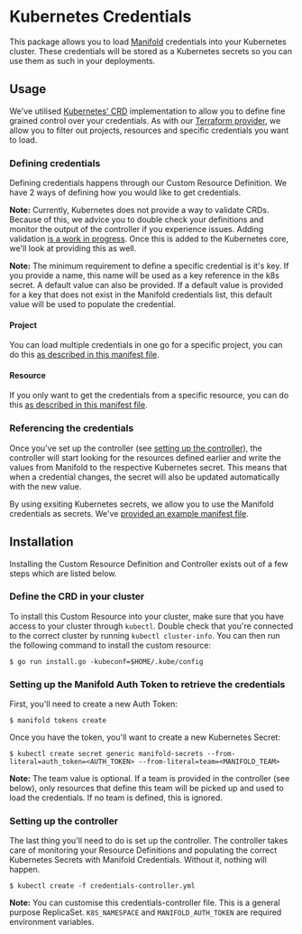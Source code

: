 # Kubernetes Credentials

This package allows you to load [Manifold](https://www.manifold.co/) credentials
into your Kubernetes cluster. These credentials will be stored as a Kubernetes
secrets so you can use them as such in your deployments.

## Usage

We've utilised [Kubernetes' CRD](https://kubernetes.io/docs/concepts/api-extension/custom-resources/) implementation to allow you to define fine
grained control over your credentials. As with our [Terraform provider](https://github.com/manifoldco/terraform-provider-manifold/), we
allow you to filter out projects, resources and specific credentials you want to
load.

### Defining credentials

Defining credentials happens through our Custom Resource Definition. We have
2 ways of defining how you would like to get credentials.

**Note:** Currently, Kubernetes does not provide a way to validate CRDs. Because
of this, we advice you to double check your definitions and monitor the output
of the controller if you experience issues. Adding validation
[is a work in progress](https://github.com/kubernetes/community/pull/708). Once
this is added to the Kubernetes core, we'll look at providing this as well.

**Note:** The minimum requirement to define a specific credential is it's key.
If you provide a name, this name will be used as a key reference in the k8s
secret. A default value can also be provided. If a default value is provided for
a key that does not exist in the Manifold credentials list, this default value
will be used to populate the credential.

#### Project

You can load multiple credentials in one go for a specific project, you can do
this [as described in this manifest file](_examples/project/manifest.yml).

#### Resource

If you only want to get the credentials from a specific resource, you can do
this [as described in this manifest file](_examples/resource/manifest.yml).

### Referencing the credentials

Once you've set up the controller (see [setting up the controller](#setting-up-the-controller)),
the controller will start looking for the resources defined earlier and write
the values from Manifold to the respective Kubernetes secret. This means that
when a credential changes, the secret will also be updated automatically with
the new value.

By using exsiting Kubernetes secrets, we allow you to use the Manifold
credentials as secrets. We've [provided an example manifest file](_examples/secrets-usage/manifest.yml).

## Installation

Installing the Custom Resource Definition and Controller exists out of a few
steps which are listed below.

### Define the CRD in your cluster

To install this Custom Resource into your cluster, make sure that you have
access to your cluster through `kubectl`. Double check that you're connected to
the correct cluster by running `kubectl cluster-info`. You can then run the
following command to install the custom resource:

```
$ go run install.go -kubeconf=$HOME/.kube/config
```

### Setting up the Manifold Auth Token to retrieve the credentials

First, you'll need to create a new Auth Token:

```
$ manifold tokens create
```

Once you have the token, you'll want to create a new Kubernetes Secret:

```
$ kubectl create secret generic manifold-secrets --from-literal=auth_token=<AUTH_TOKEN> --from-literal=team=<MANIFOLD_TEAM>
```

**Note:** The team value is optional. If a team is provided in the controller
(see below), only resources that define this team will be picked up and used
to load the credentials. If no team is defined, this is ignored.

### Setting up the controller

The last thing you'll need to do is set up the controller. The controller takes
care of monitoring your Resource Definitions and populating the correct
Kubernetes Secrets with Manifold Credentials. Without it, nothing will happen.

```
$ kubectl create -f credentials-controller.yml
```

**Note:** You can customise this credentials-controller file. This is a general
purpose ReplicaSet. `K8S_NAMESPACE` and `MANIFOLD_AUTH_TOKEN` are required
environment variables.

